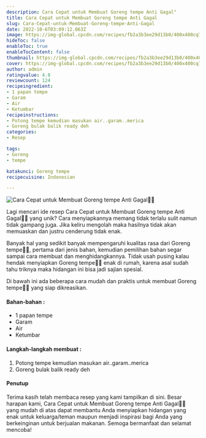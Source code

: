 ```yaml
---
description: Cara Cepat untuk Membuat Goreng tempe Anti Gagal"
title: Cara Cepat untuk Membuat Goreng tempe Anti Gagal
slug: Cara-Cepat-untuk-Membuat-Goreng-tempe-Anti-Gagal
date: 2022-10-6T03:09:12.063Z
image: https://img-global.cpcdn.com/recipes/fb2a3b3ee29d13b0/400x400cq70/photo.jpg
hideToc: false
enableToc: true
enableTocContent: false
thumbnail: https://img-global.cpcdn.com/recipes/fb2a3b3ee29d13b0/400x400cq70/photo.jpg
cover: https://img-global.cpcdn.com/recipes/fb2a3b3ee29d13b0/400x400cq70/photo.jpg
author: admin
ratingvalue: 4.8
reviewcount: 124
recipeingredient:
- 1 papan tempe
- Garam
- Air
- Ketumbar
recipeinstructions:
- Potong tempe kemudian masukan air..garam..merica
- Goreng bulak balik ready deh
categories:
- Resep

tags:
- Goreng
- tempe

katakunci: Goreng tempe
recipecuisine: Indonesian

---
```


![Cara Cepat untuk Membuat Goreng tempe Anti Gagal👩‍🍳](https://img-global.cpcdn.com/recipes/fb2a3b3ee29d13b0/400x400cq70/photo.jpg)

Lagi mencari ide resep Cara Cepat untuk Membuat Goreng tempe Anti Gagal👩‍🍳 yang unik? Cara menyiapkannya memang tidak terlalu sulit namun tidak gampang juga. Jika keliru mengolah maka hasilnya tidak akan memuaskan dan justru cenderung tidak enak.

Banyak hal yang sedikit banyak mempengaruhi kualitas rasa dari Goreng tempe👩‍🍳, pertama dari jenis bahan, kemudian pemilihan bahan segar sampai cara membuat dan menghidangkannya. Tidak usah pusing kalau hendak menyiapkan Goreng tempe👩‍🍳 enak di rumah, karena asal sudah tahu triknya maka hidangan ini bisa jadi sajian spesial.

Di bawah ini ada beberapa cara mudah dan praktis untuk membuat Goreng tempe👩‍🍳 yang siap dikreasikan.

<!--inarticleads1-->

#### Bahan-bahan :

- 1 papan tempe
- Garam
- Air
- Ketumbar

<!--inarticleads2-->

#### Langkah-langkah membuat :

1. Potong tempe kemudian masukan air..garam..merica
1. Goreng bulak balik ready deh

#### Penutup

Terima kasih telah membaca resep yang kami tampilkan di sini. Besar harapan kami, Cara Cepat untuk Membuat Goreng tempe Anti Gagal👩‍🍳 yang mudah di atas dapat membantu Anda menyiapkan hidangan yang enak untuk keluarga/teman maupun menjadi inspirasi bagi Anda yang berkeinginan untuk berjualan makanan. Semoga bermanfaat dan selamat mencoba!